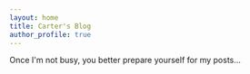 ```yaml
---
layout: home
title: Carter's Blog
author_profile: true
---
```


Once I'm not busy, you better prepare yourself for my posts...